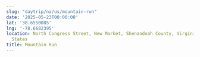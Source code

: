 ```yaml
---
slug: "daytrip/na/us/mountain-run"
date: '2025-05-23T00:00:00'
lat: '38.6550085'
lng: '-78.6682395'
location: North Congress Street, New Market, Shenandoah County, Virginia, 22844, United
  States
title: Mountain Run
---
```



